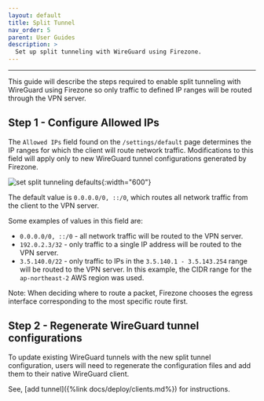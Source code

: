 ```yaml
---
layout: default
title: Split Tunnel
nav_order: 5
parent: User Guides
description: >
  Set up split tunneling with WireGuard using Firezone.
---
```

---
This guide will describe the steps required to enable split tunneling with
WireGuard using Firezone so only traffic to defined IP ranges will be routed
through the VPN server.

## Step 1 - Configure Allowed IPs

The `Allowed IPs` field found on the `/settings/default` page determines the IP
ranges for which the client will route network traffic. Modifications to this
field will apply only to new WireGuard tunnel configurations generated by Firezone.

![set split tunneling defaults](https://user-images.githubusercontent.com/52545545/154814549-bb686ffe-ea82-4af8-a2a4-5e0b4013dec7.png){:width="600"}

The default value is `0.0.0.0/0, ::/0`, which routes all network traffic
from the client to the VPN server.

Some examples of values in this field are:

- `0.0.0.0/0, ::/0` - all network traffic will be routed to the VPN server.
- `192.0.2.3/32` - only traffic to a single IP address
will be routed to the VPN server.
- `3.5.140.0/22` - only traffic to IPs in the `3.5.140.1 - 3.5.143.254` range
will be routed to the VPN server.
In this example, the CIDR range for the `ap-northeast-2` AWS region was used.

Note: When deciding where to route a packet, Firezone chooses the egress
interface corresponding to the most specific route first.

## Step 2 - Regenerate WireGuard tunnel configurations

To update existing WireGuard tunnels with the new split tunnel configuration,
users will need to regenerate the configuration files
and add them to their native WireGuard client.

See, [add tunnel]({%link docs/deploy/clients.md%}) for instructions.
